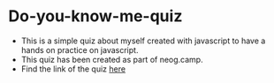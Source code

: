# Do-you-know-me-quiz
* This is a simple quiz about myself created with javascript to have a hands on practice on javascript.
* This quiz has been created as part of neog.camp.
* Find the link of the quiz [here](https://repl.it/@SruthiRagupathy/lectureOne-CLI?embed=1&output=1#index.js)